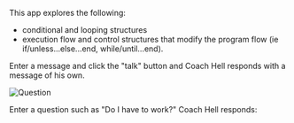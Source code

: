This app explores the following:
- conditional and looping structures
- execution flow and control structures that modify the program flow (ie if/unless...else...end, while/until...end).

Enter a message and click the "talk" button and Coach Hell responds with a message of his own.

![Question](https://user-images.githubusercontent.com/100665876/209419539-b2dd9610-ecfe-46d9-a985-26cb52874c18.jpeg)

Enter a question such as "Do I have to work?"
Coach Hell responds:

